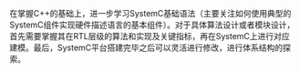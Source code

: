 在掌握C++的基础上，进一步学习SystemC基础语法（主要关注如何使用典型的SystemC组件实现硬件描述语言的基本组件）。对于具体算法设计或者模块设计，首先需要掌握其在RTL层级的算法和实现及关键指标，再在SystemC上进行对应建模。最后，SystemC平台搭建完毕之后可以灵活进行修改，进行体系结构的探索。
